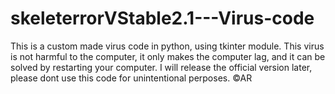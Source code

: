# skeleterrorVStable2.1---Virus-code
This is a custom made virus code in python, using tkinter module.
This virus is not harmful to the computer, it only makes the computer lag, and it can be solved by restarting your computer.
I will release the official version later, please dont use this code for unintentional perposes.
©AR

